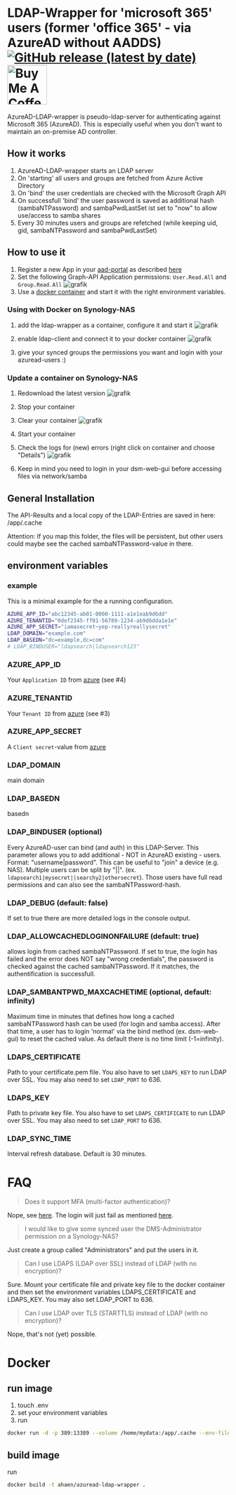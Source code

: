 # LDAP-Wrapper for 'microsoft 365' users (former 'office 365' - via AzureAD without AADDS) [![GitHub release (latest by date)](https://img.shields.io/github/v/release/ahaenggli/AzureAD-LDAP-wrapper?style=social)](https://github.com/ahaenggli/AzureAD-LDAP-wrapper) <a href="https://www.buymeacoffee.com/ahaenggli" target="_blank"><img src="https://cdn.buymeacoffee.com/buttons/default-orange.png" alt="Buy Me A Coffee" width="90px" ></a>

AzureAD-LDAP-wrapper is pseudo-ldap-server for authenticating against Microsoft 365 (AzureAD).
This is especially useful when you don't want to maintain an on-premise AD controller.

## How it works
1. AzureAD-LDAP-wrapper starts an LDAP server
2. On 'starting' all users and groups are fetched from Azure Active Directory
3. On 'bind' the user credentials are checked with the Microsoft Graph API
4. On successfull 'bind' the user password is saved as additional hash (sambaNTPassword) and sambaPwdLastSet ist set to "now" to allow use/access to samba shares
5. Every 30 minutes users and groups are refetched
(while keeping uid, gid, sambaNTPassword and sambaPwdLastSet)

## How to use it
1. Register a new App in your [aad-portal](https://aad.portal.azure.com/#blade/Microsoft_AAD_IAM/ActiveDirectoryMenuBlade/RegisteredApps) as described [here](https://docs.microsoft.com/en-us/azure/active-directory/develop/howto-create-service-principal-portal)
2. Set the following Graph-API Application permissions: `User.Read.All` and `Group.Read.All`
![grafik](https://user-images.githubusercontent.com/23347180/112734966-52d4e280-8f49-11eb-942f-b105ea8e4577.png)
3. Use a [docker container](https://hub.docker.com/r/ahaen/azuread-ldap-wrapper) and start it with the right environment variables.

### Using with Docker on Synology-NAS
1. add the ldap-wrapper as a container, configure it and start it
![grafik](https://user-images.githubusercontent.com/23347180/113062408-f9bcb700-91b3-11eb-95a7-54694a4e3a86.png)

2. enable ldap-client and connect it to your docker container
![grafik](https://user-images.githubusercontent.com/23347180/112722734-79742880-8f0b-11eb-87f4-804c1363b296.png)
3. give your synced groups the permissions you want and login with your azuread-users :)

### Update a container on Synology-NAS
1. Redownload the latest version
![grafik](https://user-images.githubusercontent.com/23347180/113425401-15050d80-93d2-11eb-9e6a-61416497aa5e.png)
2. Stop your container
3. Clear your container
![grafik](https://user-images.githubusercontent.com/23347180/113425576-6a411f00-93d2-11eb-8c45-31550b64d8bc.png)

4. Start your container
5. Check the logs for (new) errors (right click on container and choose "Details")
![grafik](https://user-images.githubusercontent.com/23347180/113425753-b7bd8c00-93d2-11eb-8bd4-1c032096c7cf.png)
6. Keep in mind you need to login in your dsm-web-gui before accessing files via network/samba

## General Installation
The API-Results and a local copy of the LDAP-Entries are saved in here: /app/.cache

Attention: If you map this folder, the files will be persistent, but other users could maybe see the cached sambaNTPassword-value in there.

## environment variables
### example
This is a minimal example for the a running configuration.
```bash
AZURE_APP_ID="abc12345-ab01-0000-1111-a1e1eab9d6dd"
AZURE_TENANTID="0def2345-ff01-56789-1234-ab9d6dda1e1e"
AZURE_APP_SECRET="iamasecret~yep-reallyreallysecret"
LDAP_DOMAIN="example.com"
LDAP_BASEDN="dc=example,dc=com"
# LDAP_BINDUSER="ldapsearch|ldapsearch123"
```
### AZURE_APP_ID
Your `Application ID` from [azure](https://docs.microsoft.com/en-us/azure/active-directory/develop/howto-create-service-principal-portal#get-tenant-and-app-id-values-for-signing-in) (see #4)

### AZURE_TENANTID
Your `Tenant ID` from [azure](https://docs.microsoft.com/en-us/azure/active-directory/develop/howto-create-service-principal-portal#get-tenant-and-app-id-values-for-signing-in) (see #3)

### AZURE_APP_SECRET
A `Client secret`-value from [azure](https://docs.microsoft.com/en-us/azure/active-directory/develop/howto-create-service-principal-portal#option-2-create-a-new-application-secret)

### LDAP_DOMAIN
main domain

### LDAP_BASEDN
basedn

### LDAP_BINDUSER (optional)
Every AzureAD-user can bind (and auth) in this LDAP-Server.
This parameter allows you to add additional - NOT in AzureAD existing - users.
Format: "username|password". This can be useful to "join" a device (e.g. NAS).
Multiple users can be split by "||". (ex. `ldapsearch1|mysecret||searchy2|othersecret`).
Those users have full read permissions and can also see the sambaNTPassword-hash.

### LDAP_DEBUG (default: false)
If set to true there are more detailed logs in the console output.

### LDAP_ALLOWCACHEDLOGINONFAILURE (default: true)
allows login from cached sambaNTPassword.
If set to true, the login has failed and the error does NOT say "wrong credentials", the password is checked against the cached sambaNTPassword. If it matches, the authentification is successfull.

### LDAP_SAMBANTPWD_MAXCACHETIME (optional, default: infinity)
Maximum time in minutes that defines how long a cached sambaNTPassword hash can be used (for login and samba access).
After that time, a user has to login 'normal' via the bind method (ex. dsm-web-gui) to reset the cached value.
As default there is no time limit (-1=infinity).

### LDAPS_CERTIFICATE
Path to your certificate.pem file.
You also have to set `LDAPS_KEY` to run LDAP over SSL.
You may also need to set `LDAP_PORT` to 636.

### LDAPS_KEY
Path to private key file.
You also have to set `LDAPS_CERTIFICATE` to run LDAP over SSL.
You may also need to set `LDAP_PORT` to 636.

### LDAP_SYNC_TIME
Interval refresh database. Default is 30 minutes.

# FAQ
> Does it support MFA (multi-factor authentication)?

Nope, see [here](https://github.com/Azure/ms-rest-nodeauth/issues/93). The login will just fail as mentioned [here](https://docs.microsoft.com/en-us/azure/active-directory/develop/v2-oauth-ropc).

> I would like to give some synced user the DMS-Administrator permission on a Synology-NAS?

Just create a group called "Administrators" and put the users in it.

> Can I use LDAPS (LDAP over SSL) instead of LDAP (with no encryption)?

Sure. Mount your certificate file and private key file to the docker container and then set the environment variables LDAPS_CERTIFICATE and LDAPS_KEY. You may also set LDAP_PORT to 636.

> Can I use LDAP over TLS (STARTTLS) instead of LDAP (with no encryption)?

Nope, that's not (yet) possible.

# Docker
## run image
1. touch .env
2. set your environment variables
3. run
```bash
docker run -d -p 389:13389 --volume /home/mydata:/app/.cache --env-file .env ahaen/azuread-ldap-wrapper
```

## build image
run
```bash
docker build -t ahaen/azuread-ldap-wrapper .
```
